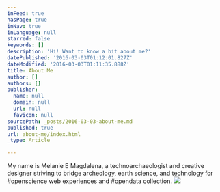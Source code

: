 ```yaml
---
inFeed: true
hasPage: true
inNav: true
inLanguage: null
starred: false
keywords: []
description: 'Hi! Want to know a bit about me?'
datePublished: '2016-03-03T01:12:01.827Z'
dateModified: '2016-03-03T01:11:35.888Z'
title: About Me
author: []
authors: []
publisher:
  name: null
  domain: null
  url: null
  favicon: null
sourcePath: _posts/2016-03-03-about-me.md
published: true
url: about-me/index.html
_type: Article

---
```

My name is Melanie E Magdalena, a technoarchaeologist and creative designer striving to bridge archeology, earth science, and technology for \#openscience web experiences and \#opendata collection.
![](https://the-grid-user-content.s3-us-west-2.amazonaws.com/8eb27a86-3ae8-4f36-8e4b-95f5d4ce137b.jpg)